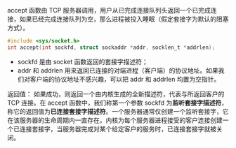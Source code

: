 
accept 函数由 TCP 服务器调用，用户从已完成连接队列头返回一个已完成连接，如果已经完成连接队列为空，那么进程被投入睡眠（假定套接字为默认的阻塞方式）。
```c
#include <sys/socket.h>
int accept(int sockfd, struct sockaddr *addr, socklen_t *addrlen);
```

-   sockfd 是由 socket 函数返回的套接字描述符；
-   addr 和 addrlen 用来返回已连接的对端进程（客户端）的协议地址。如果我们对客户端的协议地址不感兴趣，可以把 addr 和 addrlen 均置为空指针。
  

返回值：
如果成功，则返回一个由内核生成的全新描述符，代表与所返回客户的 TCP 连接。在 accept 函数中，我们称第一个参数 sockfd 为**监听套接字描述符**，称它的返回值为**已连接套接字描述符**。一个服务器通常仅创建一个监听套接字，它在该服务器的生命周期内一直存在。内核为每个服务器进程接受的客户连接创建一个已连接套接字，当服务器完成对某个给定客户的服务时，已连接套接字就被关闭。